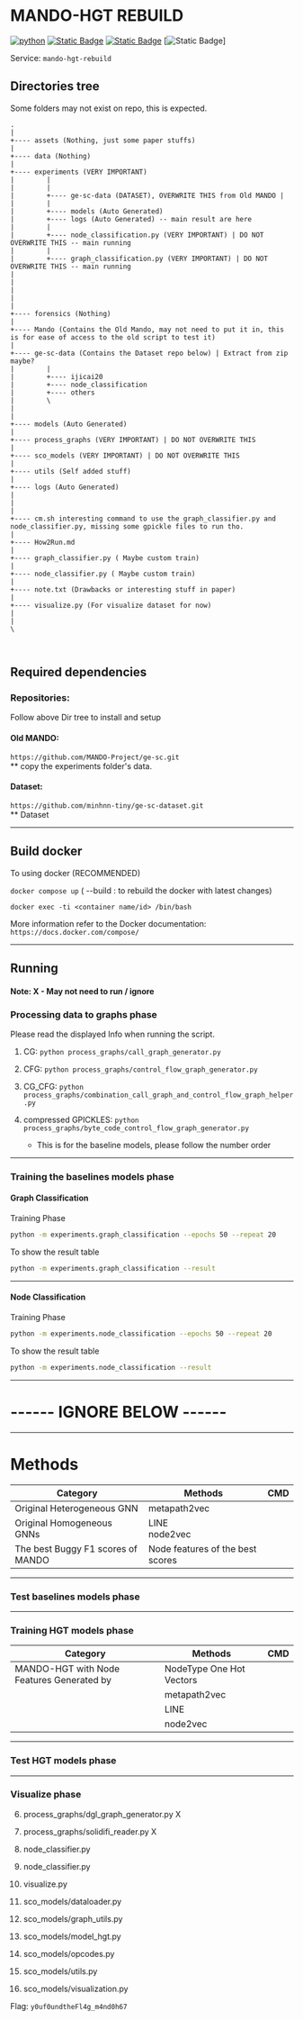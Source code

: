 # MANDO-HGT REBUILD

[![python](https://img.shields.io/badge/python-3.10.12-blue)](https://www.python.org/)
[![Static Badge](https://img.shields.io/badge/Ubuntu-22.04-orange)](https://releases.ubuntu.com/jammy/)
[![Static Badge](https://img.shields.io/badge/Docker-latest-teal)](https://docker.com/)
[![Static Badge](https://img.shields.io/badge/CUDA-12.1-green)]

Service: `mando-hgt-rebuild`

## Directories tree

Some folders may not exist on repo, this is expected.

```
.
|
+---- assets (Nothing, just some paper stuffs)
|
+---- data (Nothing)
|
+---- experiments (VERY IMPORTANT)
|        |
|        |
|        +---- ge-sc-data (DATASET), OVERWRITE THIS from Old MANDO |
|        |
|        +---- models (Auto Generated)
|        +---- logs (Auto Generated) -- main result are here
|        |
|        +---- node_classification.py (VERY IMPORTANT) | DO NOT OVERWRITE THIS -- main running
|        |
|        +---- graph_classification.py (VERY IMPORTANT) | DO NOT OVERWRITE THIS -- main running
|
|
|
|
|
+---- forensics (Nothing)
|
+---- Mando (Contains the Old Mando, may not need to put it in, this is for ease of access to the old script to test it)
|
+---- ge-sc-data (Contains the Dataset repo below) | Extract from zip maybe?
|        |
|        +---- ijicai20
|        +---- node_classification
|        +---- others
|        \
|
|
+---- models (Auto Generated)
|
+---- process_graphs (VERY IMPORTANT) | DO NOT OVERWRITE THIS
|
+---- sco_models (VERY IMPORTANT) | DO NOT OVERWRITE THIS
|
+---- utils (Self added stuff)
|
+---- logs (Auto Generated)
|
|
|
+---- cm.sh interesting command to use the graph_classifier.py and node_classifier.py, missing some gpickle files to run tho.
|
+---- How2Run.md
|
+---- graph_classifier.py ( Maybe custom train)
|
+---- node_classifier.py ( Maybe custom train)
|
+---- note.txt (Drawbacks or interesting stuff in paper)
|
+---- visualize.py (For visualize dataset for now)
|
|
\



```

## Required dependencies

### Repositories:

Follow above Dir tree to install and setup

#### Old MANDO:

`https://github.com/MANDO-Project/ge-sc.git`
\
\*\* copy the experiments folder's data.

#### Dataset:

`https://github.com/minhnn-tiny/ge-sc-dataset.git`
\
\*\* Dataset

---

## Build docker

To using docker (RECOMMENDED)

`docker compose up` ( --build : to rebuild the docker with latest changes)

`docker exec -ti <container name/id> /bin/bash`

More information refer to the Docker documentation:
`https://docs.docker.com/compose/`

---

## Running

#### Note: X - May not need to run / ignore

### Processing data to graphs phase

Please read the displayed Info when running the script.

1. CG: `python process_graphs/call_graph_generator.py`

2. CFG: `python process_graphs/control_flow_graph_generator.py`

3. CG_CFG: `python process_graphs/combination_call_graph_and_control_flow_graph_helper.py`

4. compressed GPICKLES: `python process_graphs/byte_code_control_flow_graph_generator.py`
   - This is for the baseline models, please follow the number order

---

### Training the baselines models phase

#### Graph Classification

Training Phase

```bash
python -m experiments.graph_classification --epochs 50 --repeat 20
```

To show the result table

```bash
python -m experiments.graph_classification --result
```

---

#### Node Classification

Training Phase

```bash
python -m experiments.node_classification --epochs 50 --repeat 20
```

To show the result table

```bash
python -m experiments.node_classification --result
```

---

# ------ IGNORE BELOW ------

---

# Methods

| Category                          | Methods                          | CMD |
| --------------------------------- | -------------------------------- | --- |
| Original Heterogeneous GNN        | metapath2vec                     |     |
| Original Homogeneous GNNs         | LINE <br> node2vec               |     |
| The best Buggy F1 scores of MANDO | Node features of the best scores |     |

---

### Test baselines models phase

---

### Training HGT models phase

| Category                                  | Methods                  | CMD |
| ----------------------------------------- | ------------------------ | --- |
| MANDO-HGT with Node Features Generated by | NodeType One Hot Vectors |     |
|                                           | metapath2vec             |     |
|                                           | LINE                     |     |
|                                           | node2vec                 |     |

---

### Test HGT models phase

---

### Visualize phase

6. process_graphs/dgl_graph_generator.py X
7. process_graphs/solidifi_reader.py X

8. node_classifier.py
9. node_classifier.py
10. visualize.py

11. sco_models/dataloader.py
12. sco_models/graph_utils.py
13. sco_models/model_hgt.py
14. sco_models/opcodes.py
15. sco_models/utils.py
16. sco_models/visualization.py

Flag: `y0uf0undtheFl4g_m4nd0h67`
